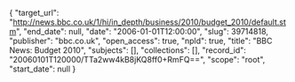 {
  "target_url": "http://news.bbc.co.uk/1/hi/in_depth/business/2010/budget_2010/default.stm", 
  "end_date": null, 
  "date": "2006-01-01T12:00:00", 
  "slug": 39714818, 
  "publisher": "bbc.co.uk", 
  "open_access": true, 
  "npld": true, 
  "title": "BBC News: Budget 2010", 
  "subjects": [], 
  "collections": [], 
  "record_id": "20060101T120000/TTa2ww4kB8jKQ8ff0+RmFQ==", 
  "scope": "root", 
  "start_date": null
}

